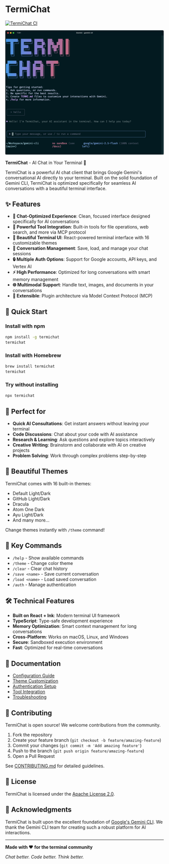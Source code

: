 # TermiChat

[![TermiChat CI](https://github.com/horizon0514/termichat/actions/workflows/ci.yml/badge.svg)](https://github.com/horizon0514/termichat/actions/workflows/ci.yml)

![TermiChat Screenshot](./docs/assets/termichat-screenshot.png)

**TermiChat** - AI Chat in Your Terminal 🚀

TermiChat is a powerful AI chat client that brings Google Gemini's conversational AI directly to your terminal. Built on the solid foundation of Gemini CLI, TermiChat is optimized specifically for seamless AI conversations with a beautiful terminal interface.

## ✨ Features

- **🎯 Chat-Optimized Experience**: Clean, focused interface designed specifically for AI conversations
- **🔧 Powerful Tool Integration**: Built-in tools for file operations, web search, and more via MCP protocol
- **🎨 Beautiful Terminal UI**: React-powered terminal interface with 16 customizable themes
- **💾 Conversation Management**: Save, load, and manage your chat sessions
- **🔒 Multiple Auth Options**: Support for Google accounts, API keys, and Vertex AI
- **⚡ High Performance**: Optimized for long conversations with smart memory management
- **🌐 Multimodal Support**: Handle text, images, and documents in your conversations
- **🔌 Extensible**: Plugin architecture via Model Context Protocol (MCP)

## 🚀 Quick Start

### Install with npm

```bash
npm install -g termichat
termichat
```

### Install with Homebrew

```bash
brew install termichat
termichat
```

### Try without installing

```bash
npx termichat
```

## 🎯 Perfect for

- **Quick AI Consultations**: Get instant answers without leaving your terminal
- **Code Discussions**: Chat about your code with AI assistance
- **Research & Learning**: Ask questions and explore topics interactively
- **Creative Writing**: Brainstorm and collaborate with AI on creative projects
- **Problem Solving**: Work through complex problems step-by-step

## 🎨 Beautiful Themes

TermiChat comes with 16 built-in themes:

- Default Light/Dark
- GitHub Light/Dark
- Dracula
- Atom One Dark
- Ayu Light/Dark
- And many more...

Change themes instantly with `/theme` command!

## 🔧 Key Commands

- `/help` - Show available commands
- `/theme` - Change color theme
- `/clear` - Clear chat history
- `/save <name>` - Save current conversation
- `/load <name>` - Load saved conversation
- `/auth` - Manage authentication

## 🛠️ Technical Features

- **Built on React + Ink**: Modern terminal UI framework
- **TypeScript**: Type-safe development experience
- **Memory Optimization**: Smart context management for long conversations
- **Cross-Platform**: Works on macOS, Linux, and Windows
- **Secure**: Sandboxed execution environment
- **Fast**: Optimized for real-time conversations

## 📖 Documentation

- [Configuration Guide](./docs/configuration.md)
- [Theme Customization](./docs/themes.md)
- [Authentication Setup](./docs/authentication.md)
- [Tool Integration](./docs/tools.md)
- [Troubleshooting](./docs/troubleshooting.md)

## 🤝 Contributing

TermiChat is open source! We welcome contributions from the community.

1. Fork the repository
2. Create your feature branch (`git checkout -b feature/amazing-feature`)
3. Commit your changes (`git commit -m 'Add amazing feature'`)
4. Push to the branch (`git push origin feature/amazing-feature`)
5. Open a Pull Request

See [CONTRIBUTING.md](./CONTRIBUTING.md) for detailed guidelines.

## 📄 License

TermiChat is licensed under the [Apache License 2.0](./LICENSE).

## 🙏 Acknowledgments

TermiChat is built upon the excellent foundation of [Google's Gemini CLI](https://github.com/google-gemini/gemini-cli). We thank the Gemini CLI team for creating such a robust platform for AI interactions.

---

**Made with ❤️ for the terminal community**

_Chat better. Code better. Think better._
